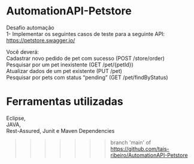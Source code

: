 # AutomationAPI-Petstore

Desafio automação<br />
1- Implementar os seguintes casos de teste para a seguinte API: https://petstore.swagger.io/<br />

Você deverá:<br />
Cadastrar novo pedido de pet com sucesso (POST /store/order)<br />
Pesquisar por um pet inexistente (GET /pet/{petId})<br />
Atualizar dados de um pet existente (PUT /pet)<br />
Pesquisar por pets com status “pending” (GET /pet/findByStatus)<br />

# Ferramentas utilizadas
Eclipse, <br />
JAVA, <br />
Rest-Assured, Junit e Maven Dependencies<br />
>>>>>>> branch 'main' of https://github.com/tais-ribeiro/AutomationAPI-Petstore
